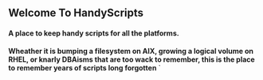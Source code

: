 ## Welcome To HandyScripts


#### A place to keep handy scripts for all the platforms. 

__Wheather it is bumping a filesystem on AIX, growing a logical volume on RHEL, or knarly DBAisms that are too wack to remember, this is the place to remember years of scripts long forgotten__
`

